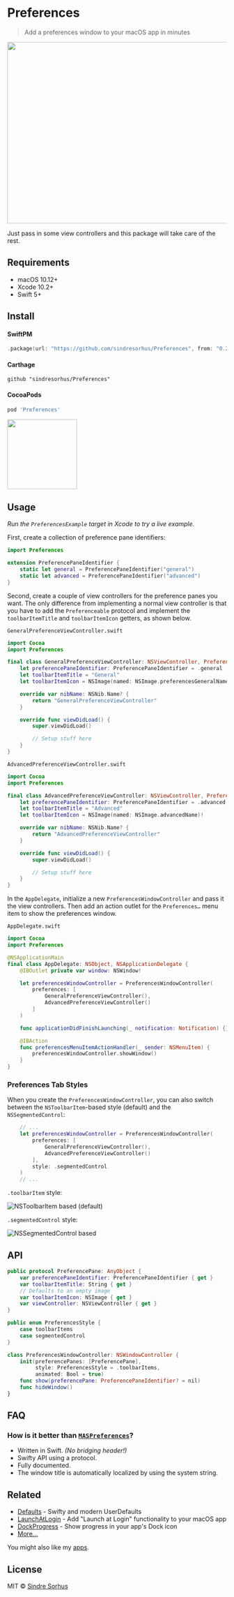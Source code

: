 # Preferences

> Add a preferences window to your macOS app in minutes

<img src="images/screenshot.gif" width="628" height="416">

Just pass in some view controllers and this package will take care of the rest.


## Requirements

- macOS 10.12+
- Xcode 10.2+
- Swift 5+


## Install

#### SwiftPM

```swift
.package(url: "https://github.com/sindresorhus/Preferences", from: "0.2.1")
```

#### Carthage

```
github "sindresorhus/Preferences"
```

#### CocoaPods

```ruby
pod 'Preferences'
```

<a href="https://www.patreon.com/sindresorhus">
    <img src="https://c5.patreon.com/external/logo/become_a_patron_button@2x.png" width="160">
</a>


## Usage

*Run the `PreferencesExample` target in Xcode to try a live example.*

First, create a collection of preference pane identifiers:

```swift
import Preferences

extension PreferencePaneIdentifier {
    static let general = PreferencePaneIdentifier("general")
    static let advanced = PreferencePaneIdentifier("advanced")
}
```

Second, create a couple of view controllers for the preference panes you want. The only difference from implementing a normal view controller is that you have to add the `Preferenceable` protocol and implement the `toolbarItemTitle` and `toolbarItemIcon` getters, as shown below.

`GeneralPreferenceViewController.swift`

```swift
import Cocoa
import Preferences

final class GeneralPreferenceViewController: NSViewController, PreferencePane {
    let preferencePaneIdentifier: PreferencePaneIdentifier = .general
    let toolbarItemTitle = "General"
    let toolbarItemIcon = NSImage(named: NSImage.preferencesGeneralName)!

    override var nibName: NSNib.Name? {
        return "GeneralPreferenceViewController"
    }

    override func viewDidLoad() {
        super.viewDidLoad()

        // Setup stuff here
    }
}
```

`AdvancedPreferenceViewController.swift`

```swift
import Cocoa
import Preferences

final class AdvancedPreferenceViewController: NSViewController, PreferencePane {
    let preferencePaneIdentifier: PreferencePaneIdentifier = .advanced
    let toolbarItemTitle = "Advanced"
    let toolbarItemIcon = NSImage(named: NSImage.advancedName)!

    override var nibName: NSNib.Name? {
        return "AdvancedPreferenceViewController"
    }

    override func viewDidLoad() {
        super.viewDidLoad()

        // Setup stuff here
    }
}
```

In the `AppDelegate`, initialize a new `PreferencesWindowController` and pass it the view controllers. Then add an action outlet for the `Preferences…` menu item to show the preferences window.

`AppDelegate.swift`

```swift
import Cocoa
import Preferences

@NSApplicationMain
final class AppDelegate: NSObject, NSApplicationDelegate {
    @IBOutlet private var window: NSWindow!

    let preferencesWindowController = PreferencesWindowController(
        preferences: [
            GeneralPreferenceViewController(),
            AdvancedPreferenceViewController()
        ]
    )

    func applicationDidFinishLaunching(_ notification: Notification) {}

    @IBAction
    func preferencesMenuItemActionHandler(_ sender: NSMenuItem) {
        preferencesWindowController.showWindow()
    }
}
```

### Preferences Tab Styles

When you create the `PreferencesWindowController`, you can also switch between the `NSToolbarItem`-based style (default) and the `NSSegmentedControl`:

```swift
    // ...
    let preferencesWindowController = PreferencesWindowController(
        preferences: [
            GeneralPreferenceViewController(),
            AdvancedPreferenceViewController()
        ],
        style: .segmentedControl
    )
    // ...
```

`.toolbarItem` style:

![NSToolbarItem based (default)](images/toolbar-item.png)

`.segmentedControl` style:

![NSSegmentedControl based](images/segmented-control.png)

## API

```swift
public protocol PreferencePane: AnyObject {
    var preferencePaneIdentifier: PreferencePaneIdentifier { get }
    var toolbarItemTitle: String { get }
    // Defaults to an empty image
    var toolbarItemIcon: NSImage { get }
    var viewController: NSViewController { get }
}

public enum PreferencesStyle {
    case toolbarItems
    case segmentedControl
}

class PreferencesWindowController: NSWindowController {
    init(preferencePanes: [PreferencePane], 
         style: PreferencesStyle = .toolbarItems, 
         animated: Bool = true)
    func show(preferencePane: PreferencePaneIdentifier? = nil)
    func hideWindow()
}
```


## FAQ

### How is it better than [`MASPreferences`](https://github.com/shpakovski/MASPreferences)?

- Written in Swift. *(No bridging header!)*
- Swifty API using a protocol.
- Fully documented.
- The window title is automatically localized by using the system string.


## Related

- [Defaults](https://github.com/sindresorhus/Defaults) - Swifty and modern UserDefaults
- [LaunchAtLogin](https://github.com/sindresorhus/LaunchAtLogin) - Add "Launch at Login" functionality to your macOS app
- [DockProgress](https://github.com/sindresorhus/DockProgress) - Show progress in your app's Dock icon
- [More…](https://github.com/search?q=user%3Asindresorhus+language%3Aswift)

You might also like my [apps](https://sindresorhus.com/apps).


## License

MIT © [Sindre Sorhus](https://sindresorhus.com)
